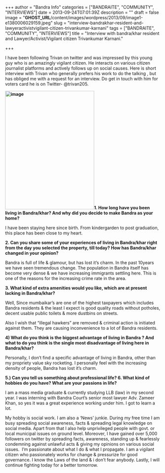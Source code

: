 +++
author = "Bandra Info"
categories = ["BANDRAITE", "COMMUNITY", "INTERVIEWS"]
date = 2013-09-24T07:01:39Z
description = ""
draft = false
image = "__GHOST_URL__/content/images/wordpress/2013/09/image1-e1380006029159.jpeg"
slug = "interview-bandrakhar-resident-and-lawyeractivistvigilant-citizen-trivankumar-karnani"
tags = ["BANDRAITE", "COMMUNITY", "INTERVIEWS"]
title = "Interview with bandra/khar resident and Lawyer/Activist/Vigilant citizen Trivankumar Karnani."

+++


<p>I have been following Trivan on twitter and was impressed by this young guy who is an amazingly vigilant citizen. He interacts on various citizen journalist platforms and actively follows up on social causes. Here is short interview with Trivan who generally prefers his work to do the talking , but has obliged me with a request for an interview. Do get in touch with him for voters card he is on&nbsp;Twitter- @trivan205.</p>
<p><b><img loading="lazy" class="alignright  wp-image-4184" alt="image" src="https://i1.wp.com/bandra.info/wp-content/uploads/2013/09/image1-e1380006029159.jpeg?resize=288%2C384&#038;ssl=1" width="288" height="384" srcset="https://i1.wp.com/bandra.info/wp-content/uploads/2013/09/image1-e1380006029159.jpeg?w=480&amp;ssl=1 480w, https://i1.wp.com/bandra.info/wp-content/uploads/2013/09/image1-e1380006029159.jpeg?resize=225%2C300&amp;ssl=1 225w" sizes="(max-width: 288px) 100vw, 288px" data-recalc-dims="1" />1. How long have you been living in Bandra/khar? And why did you decide to make Bandra as your home?</b></p>
<p>I have been staying here since birth. From kindergarden to post graduation, this place has been close to my heart.</p>
<p><b>2. Can you share some of your experiences of living in Bandra/khar right from the day you selected the property, till today? How has Bandra/khar changed in your opinion?</b></p>
<p>Bandra is full of life &amp; glamour, but has lost it&#8217;s charm. In the past 10years we have seen tremendous change. The population in Bandra itself has become very dense &amp; we have increasing immigrants settling here. This is one of the reasons for the increasing crime rate in the area.</p>
<p><b>3. What kind of extra amenities would you like, which are at present lacking in Bandra/khar?</b></p>
<p>Well, Since mumbaikar&#8217;s are one of the highest taxpayers which includes Bandra residents &amp; the least I expect is good quality roads without potholes, decent usable public toilets &amp; more dustbins on streets.</p>
<p>Also I wish that &#8220;illegal hawkers&#8221; are removed &amp; criminal action is initiated against them. They are causing inconvenience to a lot of Bandra residents.</p>
<p><b>4) What do you think is the biggest advantage of living in Bandra ? And what to do you think is the single most disadvantage of living here in Bandra/khar?</b></p>
<p>Personally, I don&#8217;t find a specific advantage of living in Bandra, other than my propriety value sky rocketing. I personally feel with the increasing density of people, Bandra has lost it&#8217;s charm.</p>
<p><b>5.) Can you tell us something about professional life?&nbsp;6. What kind of hobbies do you have? What are your passions in life?</b></p>
<p>I am a mass media graduate &amp; currently studying LLB (law) in my second year. I was interning with Bandra Court&#8217;s senior most lawyer Adv. Zameer Khan, so yes it was a great experience working under him. I got to learn a lot.</p>
<p>My hobby is social work. I am also a &#8216;News&#8217; junkie. During my free time I am busy spreading social awareness, facts &amp; spreading legal knowledge on social media. Apart from that I also help unprivileged people with govt. or local municipal issues on ground level. Moreover, I have gained over 5,000 followers on twitter by spreading facts, awareness, standing up &amp; fearlessly condemning against unlawful acts &amp; giving my opinions on various social issues.&nbsp;&nbsp;I&#8217;m passionate about what I do &amp; what I propagate. I am a vigilant citizen who passionately works for change &amp; pressurize for good governance.&nbsp;I know the Laws of the land &amp; i don&#8217;t fear anybody.&nbsp;Lastly, I will continue fighting today for a better tomorrow.</p>
<p>&nbsp;</p>



